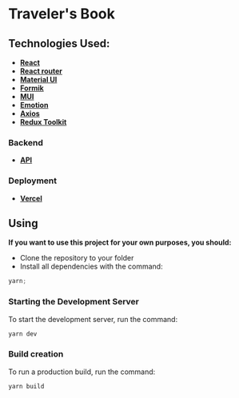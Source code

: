 # Traveler's Book

## Technologies Used:

- **[React](https://react.dev/)**
- **[React router](https://reactrouter.com/en/main)**
- **[Material UI](https://mui.com/)**
- **[Formik](https://formik.org/)**
- **[MUI](https://mui.com/)**
- **[Emotion](https://emotion.sh/docs/introduction)**
- **[Axios](https://axios-http.com/docs/intro)**
- **[Redux Toolkit](https://redux-toolkit.js.org/)**

### Backend

- **[API](https://github.com/tumanchyk/user-notes-backend)**

### Deployment

- **[Vercel](https://vercel.com/)**

## Using

**If you want to use this project for your own purposes, you should:**

- Clone the repository to your folder
- Install all dependencies with the command:

```jsx
yarn;
```

### Starting the Development Server

To start the development server, run the command:

```jsx
yarn dev
```

### Build creation

To run a production build, run the command:

```jsx
yarn build
```
